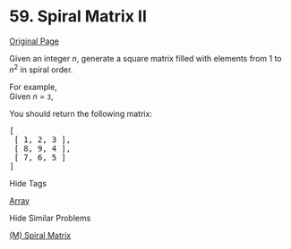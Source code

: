 # 59. Spiral Matrix II

[Original Page](https://leetcode.com/problems/spiral-matrix-ii/)

Given an integer _n_, generate a square matrix filled with elements from 1 to _n_<sup>2</sup> in spiral order.

For example,  
Given _n_ = `3`,

You should return the following matrix:

<pre>[
 [ 1, 2, 3 ],
 [ 8, 9, 4 ],
 [ 7, 6, 5 ]
]
</pre>

<div>

<div id="tags" class="btn btn-xs btn-warning">Hide Tags</div>

<span class="hidebutton" style="display: inline;">[Array](/tag/array/)</span></div>

<div>

<div id="similar" class="btn btn-xs btn-warning">Hide Similar Problems</div>

<span class="hidebutton" style="display: inline;">[(M) Spiral Matrix](/problems/spiral-matrix/)</span></div>